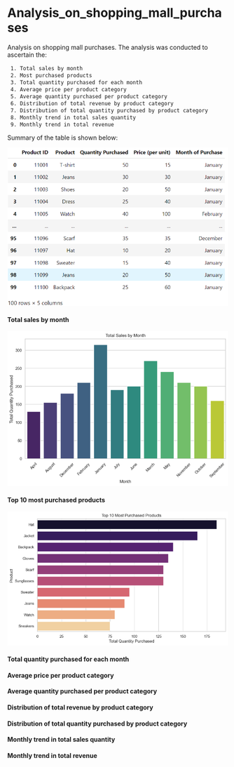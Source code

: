 # Analysis_on_shopping_mall_purchases
Analysis on shopping mall purchases. The analysis was conducted to ascertain the:

     1. Total sales by month
     2. Most purchased products
     3. Total quantity purchased for each month
     4. Average price per product category
     5. Average quantity purchased per product category
     6. Distribution of total revenue by product category
     7. Distribution of total quantity purchased by product category
     8. Monthly trend in total sales quantity
     9. Monthly trend in total revenue

Summary of the table is shown below:


![](https://github.com/JosephOfosu-Nkrumah/Analysis_on_shopping_mall_purchases/blob/main/Table.png)


#### Total sales by month

![](https://github.com/JosephOfosu-Nkrumah/Analysis_on_shopping_mall_purchases/blob/main/Total%20Sales%20by%20Month.png)


#### Top 10 most purchased products

![](https://github.com/JosephOfosu-Nkrumah/Analysis_on_shopping_mall_purchases/blob/main/Top%2010%20Most%20Purchased%20Products.png)
#### Total quantity purchased for each month
#### Average price per product category
#### Average quantity purchased per product category
#### Distribution of total revenue by product category
#### Distribution of total quantity purchased by product category
#### Monthly trend in total sales quantity
#### Monthly trend in total revenue

